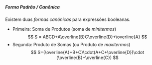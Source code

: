 
##### Forma Padrão / Canônica

Existem duas *formas canônicas* para expressões booleanas. 

- Primeira: Soma de Produtos (soma de *minitermos*)
$$
S = ABCD+A\overline{B}C\overline{D}+\overline{A}
$$
- Segunda: Produto de Somas (ou Produto de *maxitermos*)
$$
S=(\overline{A}+B+C)\cdot(A+C+\overline{D})\cdot (\overline{B}+\overline{C})
$$

